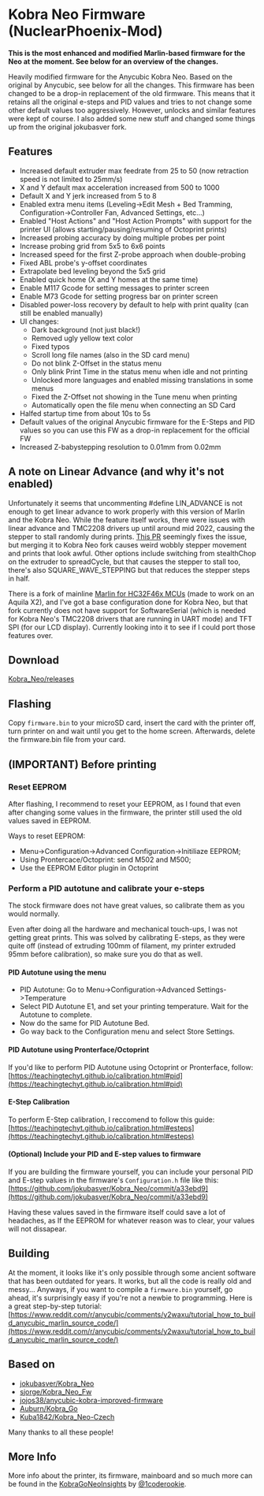 # Kobra Neo Firmware (NuclearPhoenix-Mod)

**This is the most enhanced and modified Marlin-based firmware for the Neo at the moment. See below for an overview of the changes.**

Heavily modified firmware for the Anycubic Kobra Neo. Based on the original by Anycubic, see below for all the changes. This firmware has been changed to be a drop-in replacement of the old firmware. This means that it retains all the original e-steps and PID values and tries to not change some other default values too aggressively. However, unlocks and similar features were kept of course. I also added some new stuff and changed some things up from the original jokubasver fork.

## Features

- Increased default extruder max feedrate from 25 to 50 (now retraction speed is not limited to 25mm/s)
- X and Y default max acceleration increased from 500 to 1000
- Default X and Y jerk increased from 5 to 8
- Enabled extra menu items (Leveling->Edit Mesh + Bed Tramming, Configuration->Controller Fan, Advanced Settings, etc...)
- Enabled "Host Actions" and "Host Action Prompts" with support for the printer UI (allows starting/pausing/resuming of Octoprint prints)
- Increased probing accuracy by doing multiple probes per point
- Increase probing grid from 5x5 to 6x6 points
- Increased speed for the first Z-probe approach when double-probing
- Fixed ABL probe's y-offset coordinates
- Extrapolate bed leveling beyond the 5x5 grid
- Enabled quick home (X and Y homes at the same time)
- Enable M117 Gcode for setting messages to printer screen
- Enable M73 Gcode for setting progress bar on printer screen
- Disabled power-loss recovery by default to help with print quality (can still be enabled manually)
- UI changes:
  - Dark background (not just black!)
  - Removed ugly yellow text color
  - Fixed typos
  - Scroll long file names (also in the SD card menu)
  - Do not blink Z-Offset in the status menu
  - Only blink Print Time in the status menu when idle and not printing
  - Unlocked more languages and enabled missing translations in some menus
  - Fixed the Z-Offset not showing in the Tune menu when printing
  - Automatically open the file menu when connecting an SD Card
- Halfed startup time from about 10s to 5s
- Default values of the original Anycubic firmware for the E-Steps and PID values so you can use this FW as a drop-in replacement for the official FW
- Increased Z-babystepping resolution to 0.01mm from 0.02mm

## A note on Linear Advance (and why it's not enabled)

Unfortunately it seems that uncommenting #define LIN_ADVANCE is not enough to get linear advance to work properly with this version of Marlin and the Kobra Neo. While the feature itself works, there were issues with linear advance and TMC2208 drivers up until around mid 2022, causing the stepper to stall randomly during prints. [This PR](https://github.com/MarlinFirmware/Marlin/pull/24533) seemingly fixes the issue, but merging it to Kobra Neo fork causes weird wobbly stepper movement and prints that look awful. Other options include switching from stealthChop on the extruder to spreadCycle, but that causes the stepper to stall too, there's also SQUARE_WAVE_STEPPING but that reduces the stepper steps in half.

There is a fork of mainline [Marlin for HC32F46x MCUs](https://github.com/shadow578/Marlin-H32) (made to work on an Aquila X2), and I've got a base configuration done for Kobra Neo, but that fork currently does not have support for SoftwareSerial (which is needed for Kobra Neo's TMC2208 drivers that are running in UART mode) and TFT SPI (for our LCD display). Currently looking into it to see if I could port those features over.

## Download

[Kobra_Neo/releases](https://github.com/NuclearPhoenixx/Kobra_Neo/releases)

## Flashing

Copy `firmware.bin` to your microSD card, insert the card with the printer off, turn printer on and wait until you get to the home screen. Afterwards, delete the firmware.bin file from your card.

## (IMPORTANT) Before printing

### Reset EEPROM

After flashing, I recommend to reset your EEPROM, as I found that even after changing some values in the firmware, the printer still used the old values saved in EEPROM.

Ways to reset EEPROM:

- Menu->Configuration->Advanced Configuration->Initiliaze EEPROM;
- Using Prontercace/Octoprint: send M502 and M500;
- Use the EEPROM Editor plugin in Octoprint

### Perform a PID autotune and calibrate your e-steps

The stock firmware does not have great values, so calibrate them as you would normally.

Even after doing all the hardware and mechanical touch-ups, I was not getting great prints. This was solved by calibrating E-steps, as they were quite off (instead of extruding 100mm of filament, my printer extruded 95mm before calibration), so make sure you do that as well.

#### PID Autotune using the menu

- PID Autotune: Go to Menu->Configuration->Advanced Settings->Temperature
- Select PID Autotune E1, and set your printing temperature. Wait for the Autotune to complete.
- Now do the same for PID Autotune Bed.
- Go way back to the Configuration menu and select Store Settings.

#### PID Autotune using Pronterface/Octoprint

If you'd like to perform PID Autotune using Octoprint or Pronterface, follow: [https://teachingtechyt.github.io/calibration.html#pid](https://teachingtechyt.github.io/calibration.html#pid)

#### E-Step Calibration

To perform E-Step calibration, I reccomend to follow this guide: [https://teachingtechyt.github.io/calibration.html#esteps](https://teachingtechyt.github.io/calibration.html#esteps)

#### (Optional) Include your PID and E-step values to firmware

If you are building the firmware yourself, you can include your personal PID and E-step values in the firmware's `Configuration.h` file like this: [https://github.com/jokubasver/Kobra_Neo/commit/a33ebd9](https://github.com/jokubasver/Kobra_Neo/commit/a33ebd9)

Having these values saved in the firmware itself could save a lot of headaches, as If the EEPROM for whatever reason was to clear, your values will not dissapear.

## Building

At the moment, it looks like it's only possible through some ancient software that has been outdated for years. It works, but all the code is really old and messy... Anyways, if you want to compile a `firmware.bin` yourself, go ahead, it's surprisingly easy if you're not a newbie to programming. Here is a great step-by-step tutorial:
[https://www.reddit.com/r/anycubic/comments/y2waxu/tutorial_how_to_build_anycubic_marlin_source_code/](https://www.reddit.com/r/anycubic/comments/y2waxu/tutorial_how_to_build_anycubic_marlin_source_code/)

## Based on

- [jokubasver/Kobra_Neo](https://github.com/jokubasver/Kobra_Neo)
- [sjorge/Kobra_Neo_Fw](https://github.com/sjorge/Kobra_Neo_Fw)
- [jojos38/anycubic-kobra-improved-firmware](https://github.com/jojos38/anycubic-kobra-improved-firmware)
- [Auburn/Kobra_Go](https://github.com/Auburn/Kobra_Go)
- [Kuba1842/Kobra_Neo-Czech](https://github.com/Kuba1842/Kobra_Neo-Czech)

Many thanks to all these people!

## More Info

More info about the printer, its firmware, mainboard and so much more can be found in the [KobraGoNeoInsights](https://1coderookie.github.io/KobraGoNeoInsights/) by [@1coderookie](https://github.com/1coderookie).
